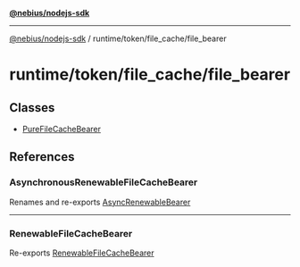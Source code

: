 [**@nebius/nodejs-sdk**](../../../../README.md)

***

[@nebius/nodejs-sdk](../../../../README.md) / runtime/token/file\_cache/file\_bearer

# runtime/token/file\_cache/file\_bearer

## Classes

- [PureFileCacheBearer](classes/PureFileCacheBearer.md)

## References

### AsynchronousRenewableFileCacheBearer

Renames and re-exports [AsyncRenewableBearer](../async_renewable_bearer/classes/AsyncRenewableBearer.md)

***

### RenewableFileCacheBearer

Re-exports [RenewableFileCacheBearer](../renewable_bearer/classes/RenewableFileCacheBearer.md)
